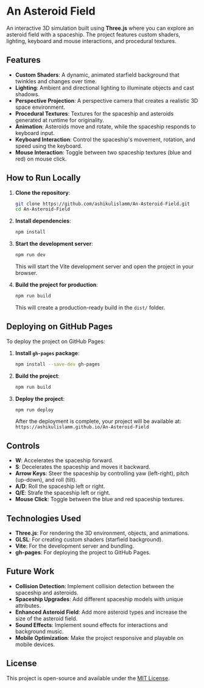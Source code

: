 # An Asteroid Field

An interactive 3D simulation built using **Three.js** where you can explore an asteroid field with a spaceship. The project features custom shaders, lighting, keyboard and mouse interactions, and procedural textures.

## Features

- **Custom Shaders**: A dynamic, animated starfield background that twinkles and changes over time.
- **Lighting**: Ambient and directional lighting to illuminate objects and cast shadows.
- **Perspective Projection**: A perspective camera that creates a realistic 3D space environment.
- **Procedural Textures**: Textures for the spaceship and asteroids generated at runtime for originality.
- **Animation**: Asteroids move and rotate, while the spaceship responds to keyboard input.
- **Keyboard Interaction**: Control the spaceship's movement, rotation, and speed using the keyboard.
- **Mouse Interaction**: Toggle between two spaceship textures (blue and red) on mouse click.

## How to Run Locally

1. **Clone the repository**:
    ```bash
    git clone https://github.com/ashikulislamm/An-Asteroid-Field.git
    cd An-Asteroid-Field
    ```

2. **Install dependencies**:
    ```bash
    npm install
    ```

3. **Start the development server**:
    ```bash
    npm run dev
    ```
   This will start the Vite development server and open the project in your browser.

4. **Build the project for production**:
    ```bash
    npm run build
    ```
   This will create a production-ready build in the `dist/` folder.

## Deploying on GitHub Pages

To deploy the project on GitHub Pages:

1. **Install `gh-pages` package**:
    ```bash
    npm install --save-dev gh-pages
    ```

2. **Build the project**:
    ```bash
    npm run build
    ```

3. **Deploy the project**:
    ```bash
    npm run deploy
    ```

   After the deployment is complete, your project will be available at:  
   `https://ashikulislamm.github.io/An-Asteroid-Field`

## Controls

- **W**: Accelerates the spaceship forward.
- **S**: Decelerates the spaceship and moves it backward.
- **Arrow Keys**: Steer the spaceship by controlling yaw (left-right), pitch (up-down), and roll (tilt).
- **A/D**: Roll the spaceship left or right.
- **Q/E**: Strafe the spaceship left or right.
- **Mouse Click**: Toggle between the blue and red spaceship textures.

## Technologies Used

- **Three.js**: For rendering the 3D environment, objects, and animations.
- **GLSL**: For creating custom shaders (starfield background).
- **Vite**: For the development server and bundling.
- **gh-pages**: For deploying the project to GitHub Pages.

## Future Work

- **Collision Detection**: Implement collision detection between the spaceship and asteroids.
- **Spaceship Upgrades**: Add different spaceship models with unique attributes.
- **Enhanced Asteroid Field**: Add more asteroid types and increase the size of the asteroid field.
- **Sound Effects**: Implement sound effects for interactions and background music.
- **Mobile Optimization**: Make the project responsive and playable on mobile devices.

## License

This project is open-source and available under the [MIT License](LICENSE).
